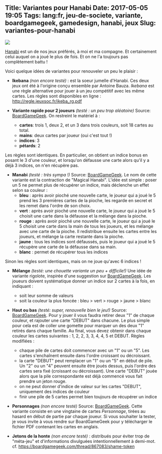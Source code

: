 Title: Variantes pour Hanabi
Date: 2017-05-05 19:05
Tags: lang:fr, jeu-de-societe, variante, boardgamegeek, gamedesign, hanabi, jeux
Slug: variantes-pour-hanabi
---
[![](images/2017/05/utakata_hanabi___sasuke_ver__by_net1204-d3icqzj.jpg)](http://net1204.deviantart.com/art/Utakata-Hanabi-212226463)

[Hanabi](https://www.trictrac.net/jeu-de-societe/hanabi) est un de nos jeux préférés, à moi et ma compagne. Et certainement celui auquel on a joué le plus de fois. Et on ne l'a toujours pas complètement battu !

Voici quelque idées de variantes pour renouveler un peu le plaisir :

- **Ikebana** _(non encore testé)_ : est la soeur jumelle d'Hanabi. Ces deux jeux ont été à l'origine conçu ensemble par Antoine Bauza. _Ikebana_ est une règle alternative pour jouer à un jeu compétitif avec les même cartes. Les règles sont disponibles en ligne : <http://regle.jeuxsoc.fr/ikeba_rg.pdf>

- **Variante rapide pour 2 joueurs** _(testé : un peu trop aléatoire)_ Source: [BoardGameGeek](https://boardgamegeek.com/thread/1122247/quick-hanabi-2-experienced-players).
On restreint le matériel à :
    * **cartes**: trois 1, deux 2, et un 3 dans trois couleurs, soit 18 cartes au total.
    * **mains**: deux cartes par joueur (oui c'est tout !)
    * **indices**: 3
    * **pétards**: 2

Les règles sont identiques. En particulier, on obtient un indice bonus en posant le 3 d'une couleur, et lorsqu'on défausse une carte alors qu'il y a déjà 3 indices, on n'en récupère pas.

- **Manabi** _(testé : très sympa !)_ Source: [BoardGameGeek](https://boardgamegeek.com/thread/1237441/manabi-magical-hanabi-variant). Le nom de cette variante est la contraction de "Magical Hanabi". L'idée est simple : poser un 5 ne permet plus de récupérer un indice, mais déclenche un effet selon sa couleur :
    * **bleu** : après avoir pioché une nouvelle carte, le joueur qui a joué le 5 prend les 3 premières cartes de la pioche, les regarde en secret et les remet dans l'ordre de son choix.
    * **vert** : après avoir pioché une nouvelle carte, le joueur qui a joué le 5 choisit une carte dans la défausse et la mélange dans la pioche.
    * **rouge** : après avoir pioché une nouvelle carte, le joueur qui a joué le 5 choisit une carte dans la main de tous les joueurs, et les mélange avec une carte de la pioche. Il redistribue ensuite les cartes entre les joueurs, et mélange la carte restante dans la pioche.
    * **jaune** : tous les indices sont défaussés, puis le joueur qui a joué le 5 récupère une carte de la défausse dans sa main.
    * **blanc** : permet de récupérer tous les indices

Sinon les règles sont identiques, mais on ne joue qu'avec 6 indices !

- **Mélange** _(testé: une chouette variante un peu + difficile!)_ Une idée de variante rigolote, inspirée d'une suggestion sur [BoardGameGeek](https://boardgamegeek.com/thread/1757782/blended-variant). Les joueurs doivent systématique donner un indice sur 2 cartes à la fois, en indiquant :
    * soit leur somme de valeurs
    * soit la couleur la plus foncée : bleu > vert > rouge > jaune > blanc

- **Haut ou bas** _(testé: super, renouvelle bien le jeu!)_ Source: [BoardGameGeek](https://boardgamegeek.com/thread/1213533/or-down-variant-experienced-players). Pour y jouer il vous faudra retirer deux "1" de chaque couleur, et rajouter une carte "DEBUT" dans chacune. Le plus simple pour cela est de coller une gomette pour marquer un des deux "1" retirés dans chaque famille.
Au final, vous devez obtenir dans chaque couleur les cartes suivantes : 1, 2, 2, 3, 3, 4, 4, 5 et DEBUT.
Règles modifiées :
    * chaque pile de cartes doit commencer avec un "1" ou un "5". Les cartes s'enchaînent ensuite dans l'ordre croissant ou décroissant.
    * la carte "DEBUT" peut remplacer un "1" ou un "5" en début de pile. Un "2" ou un "4" peuvent ensuite être joués dessus, puis l'ordre des cartes sera fixé (croissant ou décroissant). Une carte "DEBUT" jouée alors que la pile correspondante est déjà commencé vous fait prendre un jeton rouge.
    * on ne peut donner d'indice de valeur sur les cartes "DEBUT", uniquement des indices de couleur
    * finir une pile de 5 cartes permet bien toujours de récupérer un indice

- **Personnages** _(non encore testé)_ Source: [BoardGameGeek](https://boardgamegeek.com/thread/1688194/hanabi-characters-variant). Cette variante consiste en une vingtaine de cartes _Personnage_, tirées au hasard en début de partie par chaque joueur. Si vous souhaiter la tester, je vous invite à vous rendre sur BoardGameGeek pour y télécharger le fichier PDF contenant les cartes en anglais.

- **Jetons de la honte** _(non encore testé)_ : distribués pour éviter trop de "méta-jeu" et d'informations divulguées intentionnellement à demi-mot. cf. <https://boardgamegeek.com/thread/867083/shame-token>

